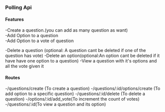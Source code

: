 
<h3>Polling Api</h3>

<h4>Features</h4>
-Create a question.(you can add as many question as want) <br>
-Add Option to a question<br>
-Add Option to a vote of question<br>

-Delete a question (optional: A question cant be deleted if one of the question has vote)
-Delete an option(optional:An option cant be deleted if it have have one option to a question)
-View  a question with it's options and all the vote given it

<h4>Routes</h4>

-/questions/create (To create a question)
-/questions/:id/options/create (To add option to a specific question)
-/questions/:id/delete (To delete a question)
-/options/:id/add_vote(To increment the count of votes)
-/questions/:id(To view a question and its option)





